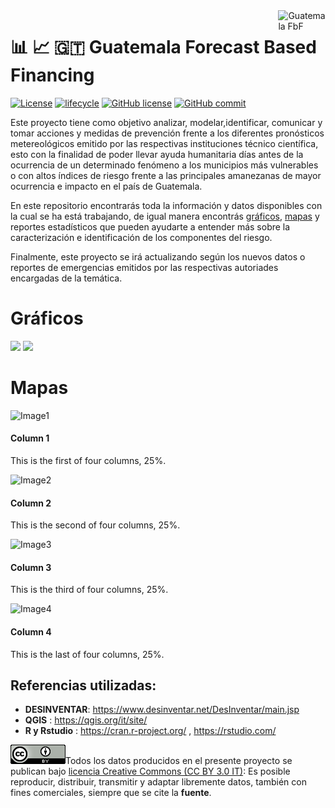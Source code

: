 
<img alt="Guatemala FbF" src="https://github.com/barja8/FbFGuatemala/blob/master/Img/LOGO%20FbF%20Spanish.jpg" align="right" width = 15%/>

# :bar_chart: :chart_with_upwards_trend: :guatemala: **Guatemala Forecast Based Financing**

[![License](https://img.shields.io/badge/License-MIT-blue.svg)](https://opensource.org/licenses/MIT)
[![lifecycle](https://img.shields.io/badge/lifecycle-stable-brightgreen.svg)](https://www.tidyverse.org/lifecycle/#stable)
[![GitHub license](https://img.shields.io/badge/License-Creative%20Commons%20Attribution%204.0%20International-blue)](https://creativecommons.org/licenses/)
[![GitHub commit](https://img.shields.io/github/last-commit/pcm-dpc/COVID-19)](https://github.com/barja8/FbFGuatemala/commits/master)

Este proyecto tiene como objetivo analizar, modelar,identificar, comunicar y tomar acciones y medidas de prevención frente a los diferentes pronósticos metereológicos emitido por las respectivas instituciones técnico científica, esto con la finalidad de poder llevar ayuda humanitaria días antes de la ocurrencia de un determinado fenómeno a los municipios más vulnerables o con altos índices de riesgo frente a las principales amanezanas de mayor ocurrencia e impacto en el país de Guatemala.

En este repositorio encontrarás toda la información y datos disponibles con la cual se ha está trabajando, de igual manera encontrás [gráficos](https://github.com/barja8/FbFGuatemala/tree/master/Gr%C3%A1ficos), [mapas](https://github.com/barja8/FbFGuatemala/tree/master/Mapas) y reportes estadísticos que pueden ayudarte a entender más sobre la caracterización e identificación de los componentes del riesgo.

Finalmente, este proyecto se irá actualizando según los nuevos datos o reportes de emergencias emitidos por las respectivas 
autoriades encargadas de la temática.

# Gráficos 
![](./Gráficos/EMERGENCIAS_GUATEMALA_1990_2015_V2.png)
![](./Gráficos/EventosxDamnificados.png)

# Mapas

<div id="columns">
<div class="one-fourth">
<a><img src="https://github.com/barja8/FbFGuatemala/blob/master/Mapas/Inundaciones_Deparmento.png" alt="Image1" title="Image1" /></a>
<h4>Column 1</h4>
<p>This is the first of four columns, 25%.</p>
</div>
<div class="one-fourth">
<a><img src="https://github.com/barja8/FbFGuatemala/blob/master/Mapas/Sequ%C3%ADas_Deparmento.png" alt="Image2" title="Image2" /></a>
<h4>Column 2</h4>
<p>This is the second of four columns, 25%.</p>
</div>
<div class="one-fourth">
<a><img src="https://github.com/barja8/FbFGuatemala/blob/master/Mapas/Deslizamientos_Deparmento.png" alt="Image3" title="Image3" /></a>
<h4>Column 3</h4>
<p>This is the third of four columns, 25%.</p>
</div>
<div class="one-fourth-last">
<a><img src="https://github.com/barja8/FbFGuatemala/blob/master/Mapas/Lluvias_Deparmento.png" alt="Image4" title="Image4" /></a>
<h4>Column 4</h4>
<p>This is the last of four columns, 25%.</p>
</div>
</div>


## Referencias utilizadas:
- **DESINVENTAR**: <https://www.desinventar.net/DesInventar/main.jsp>
- **QGIS** : <https://qgis.org/it/site/>
- **R y Rstudio** : <https://cran.r-project.org/> , <https://rstudio.com/>

![](./Img/istat88x31.png)Todos los datos producidos en el presente proyecto se publican bajo [licencia Creative Commons (CC BY 3.0 IT)](https://creativecommons.org/share-your-work/): Es posible reproducir, distribuir, transmitir y adaptar libremente datos,  también con fines comerciales, siempre que se cite la **fuente**.







